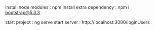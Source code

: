 install node modules : npm install
extra dependency : npm i bootstrap@5.3.3

start project : ng serve
start server : http://localhost:3000/loginUsers
